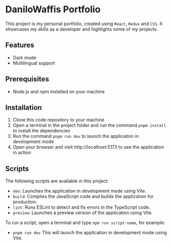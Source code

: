 # DaniloWaffis Portfolio

This project is my personal portfolio, created using `React`, `Redux` and `CSS`. It showcases my skills as a developer and highlights some of my projects.

## Features

- Dark mode
- Multilingual support


## Prerequisites

- Node.js and npm installed on your machine

## Installation

1. Clone this code repository to your machine
2. Open a terminal in the project folder and run the command `pnpm install`  to install the dependencies
3. Run the command `pnpm run dev`  to launch the application in development mode
4. Open your browser and visit http://localhost:5173 to see the application in action



## Scripts

The following scripts are available in this project:

- `dev`: Launches the application in development mode using Vite.
- `build`: Compiles the JavaScript code and builds the application for production.
- `lint`: Runs ESLint to detect and fix errors in the TypeScript code.
- `preview`: Launches a preview version of the application using Vite.

To run a script, open a terminal and type `npm run script-name`, for example:

- `pnpm run dev` This will launch the application in development mode using Vite.

